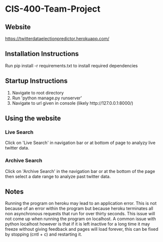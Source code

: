 # CIS-400-Team-Project

## Website
https://twitterdataelectionpredictor.herokuapp.com/

## Installation Instructions
Run pip install -r requirements.txt to install required dependencies

## Startup Instructions
<ol>
<li>Navigate to root directory</li>
<li>Run 'python manage.py runserver'</li>
<li>Navigate to url given in console (likely http://127.0.0.1:8000/)</li>
</ol>

## Using the website
### Live Search
Click on 'Live Search' in navigation bar or at bottom of page to analyzy live twitter data.

### Archive Search
Click on 'Archive Search' in the navigation bar or at the bottom of the page then select a date range to analyze past twitter data.

## Notes
Running the program on heroku may lead to an application error. This is not because of an error within the program but because heroku terminates all non asynchronous requests that run for over thirty seconds. This issue will not come up when running the program on localhost. A common issue with python localhost however is that if it is left inactive for a long time it may freeze without giving feedback and pages will load forever, this can be fixed by stopping (cntl + c) and restarting it.